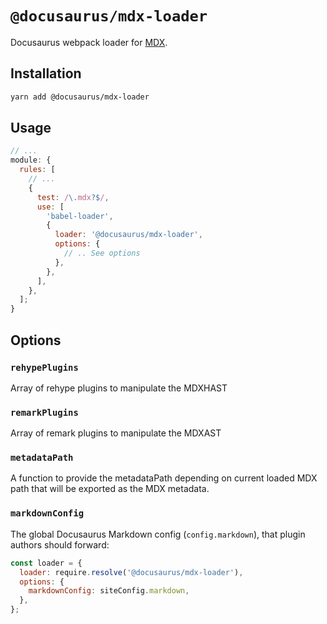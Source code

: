 # `@docusaurus/mdx-loader`

Docusaurus webpack loader for [MDX](https://github.com/mdx-js/mdx).

## Installation

```sh
yarn add @docusaurus/mdx-loader
```

## Usage

```js
// ...
module: {
  rules: [
    // ...
    {
      test: /\.mdx?$/,
      use: [
        'babel-loader',
        {
          loader: '@docusaurus/mdx-loader',
          options: {
            // .. See options
          },
        },
      ],
    },
  ];
}
```

## Options

### `rehypePlugins`

Array of rehype plugins to manipulate the MDXHAST

### `remarkPlugins`

Array of remark plugins to manipulate the MDXAST

### `metadataPath`

A function to provide the metadataPath depending on current loaded MDX path that will be exported as the MDX metadata.

### `markdownConfig`

The global Docusaurus Markdown config (`config.markdown`), that plugin authors should forward:

```js
const loader = {
  loader: require.resolve('@docusaurus/mdx-loader'),
  options: {
    markdownConfig: siteConfig.markdown,
  },
};
```
